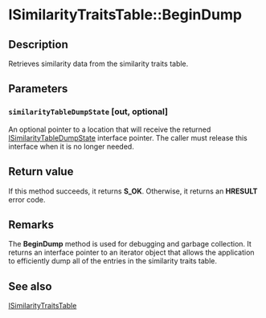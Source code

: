 # ISimilarityTraitsTable::BeginDump

## Description

Retrieves similarity data from the similarity traits table.

## Parameters

### `similarityTableDumpState` [out, optional]

An optional pointer to a location that will receive the returned [ISimilarityTableDumpState](https://learn.microsoft.com/previous-versions/windows/desktop/api/msrdc/nn-msrdc-isimilaritytabledumpstate) interface pointer. The caller must release this interface when it is no longer needed.

## Return value

If this method succeeds, it returns **S_OK**. Otherwise, it returns an **HRESULT** error code.

## Remarks

The **BeginDump** method is used for debugging and garbage collection. It returns an interface pointer to an iterator object that allows the application to efficiently dump all of the entries in the similarity traits table.

## See also

[ISimilarityTraitsTable](https://learn.microsoft.com/previous-versions/windows/desktop/api/msrdc/nn-msrdc-isimilaritytraitstable)